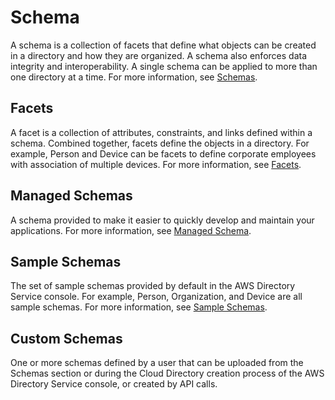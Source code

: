 # Schema<a name="key_concepts_schema"></a>

A schema is a collection of facets that define what objects can be created in a directory and how they are organized\. A schema also enforces data integrity and interoperability\. A single schema can be applied to more than one directory at a time\. For more information, see [Schemas](schemas.md)\.

## Facets<a name="key_concepts_facets"></a>

A facet is a collection of attributes, constraints, and links defined within a schema\. Combined together, facets define the objects in a directory\. For example, Person and Device can be facets to define corporate employees with association of multiple devices\. For more information, see [Facets](schemas_whatarefacets.md)\.

## Managed Schemas<a name="key_concepts_sampleschemas"></a>

A schema provided to make it easier to quickly develop and maintain your applications\. For more information, see [Managed Schema](schemas_managed.md)\.

## Sample Schemas<a name="key_concepts_sampleschemas"></a>

The set of sample schemas provided by default in the AWS Directory Service console\. For example, Person, Organization, and Device are all sample schemas\. For more information, see [Sample Schemas](schemas_sampleschemastopic.md)\.

## Custom Schemas<a name="key_concepts_customschemas"></a>

One or more schemas defined by a user that can be uploaded from the Schemas section or during the Cloud Directory creation process of the AWS Directory Service console, or created by API calls\.
